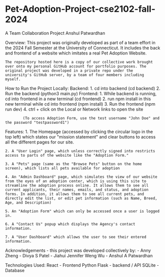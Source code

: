 # Pet-Adoption-Project-cse2102-fall-2024 

A Team Collaboration Project
Anshul Patwardhan



Overview:
    This project was originally developed as part of a team effort in the 2024 Fall Semester at the University of Connecticut. It includes the back and frontend of a website which imitates a real Pet Adoption Website.

    The repository hosted here is a copy of our collective work brought over onto my personal GitHub account for portfolio purposes. The original project was developed in a private repo under the university's GitHub server, by a team of four members including myself.



How to Run the Project Locally:
    Backend:
        1. cd into backend (cd backend)
        2. Run the backend (python3 main.py)
    Frontend:
        1. While backend is running, cd into frontend in a new terminal (cd frontend)
        2. run npm install in this new terminal while cd into frontend (npm install)
        3. Run the frontend (npm run dev)
        4. ctrl + click on the Local or Network links to open the site

            (To access Adoption Form, use the test username "John Doe" and the password "testpassword1")



Features:
    1. The Homepage (accessed by clicking the circular logo in the top left) which states our "mission statement" and clear buttons to access all the different pages for our site.
    
    2. A "User Login" page, which unless correctly signed into restricts access to parts of the website like the "Adoption Form."

    3. A "Pets" page (same as the "Browse Pets" button on the home screen), which lists all pets available for adoption

    4. An "Admin Dashboard" page, which simulates the view of our website from the eyes of an adoption center, which is using this site to streamline the adoption process online. It allows them to see all current applicants, their names, emails, and status, and adoption forms. In addition, it allows them to see all current pets, and directly edit the list, or edit pet information (such as Name, Breed, Age, and Description)

    5. An "Adoption Form" which can only be accessed once a user is logged in.

    6. A "Contact Us" popup which displays the Agency's contact information.

    7. A "User Dashboard" which allows the user to see their entered information.



Acknowledgements - this project was developed collectively by:
    - Anny Zheng
    - Divya S Patel
    - Jiahui Jennifer Weng Wu
    - Anshul A Patwardhan



Technologies Used: 
    React - Frontend
    Python Flask - backend / API
    SQLite - Database
